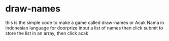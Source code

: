 # draw-names
this is the simple code to make a game called draw-names or Acak Nama in Indonesian language for doorprize
input a list of names then click submit to store the list in an array, then click acak
